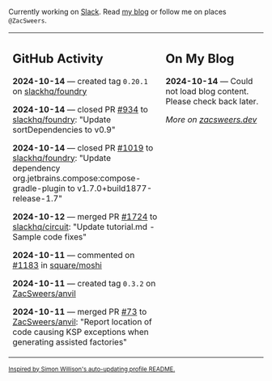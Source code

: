 Currently working on [Slack](https://slack.com/). Read [my blog](https://zacsweers.dev/) or follow me on places `@ZacSweers`.

<table><tr><td valign="top" width="60%">

## GitHub Activity
<!-- githubActivity starts -->
**2024-10-14** — created tag `0.20.1` on [slackhq/foundry](https://github.com/slackhq/foundry)

**2024-10-14** — closed PR [#934](https://github.com/slackhq/foundry/pull/934) to [slackhq/foundry](https://github.com/slackhq/foundry): "Update sortDependencies to v0.9"

**2024-10-14** — closed PR [#1019](https://github.com/slackhq/foundry/pull/1019) to [slackhq/foundry](https://github.com/slackhq/foundry): "Update dependency org.jetbrains.compose:compose-gradle-plugin to v1.7.0+build1877-release-1.7"

**2024-10-12** — merged PR [#1724](https://github.com/slackhq/circuit/pull/1724) to [slackhq/circuit](https://github.com/slackhq/circuit): "Update tutorial.md - Sample code fixes"

**2024-10-11** — commented on [#1183](https://github.com/square/moshi/pull/1183#issuecomment-2408051425) in [square/moshi](https://github.com/square/moshi)

**2024-10-11** — created tag `0.3.2` on [ZacSweers/anvil](https://github.com/ZacSweers/anvil)

**2024-10-11** — merged PR [#73](https://github.com/ZacSweers/anvil/pull/73) to [ZacSweers/anvil](https://github.com/ZacSweers/anvil): "Report location of code causing KSP exceptions when generating assisted factories"
<!-- githubActivity ends -->
</td><td valign="top" width="40%">

## On My Blog
<!-- blog starts -->
**2024-10-14** — Could not load blog content. Please check back later.
<!-- blog ends -->
_More on [zacsweers.dev](https://zacsweers.dev/)_
</td></tr></table>

<sub><a href="https://simonwillison.net/2020/Jul/10/self-updating-profile-readme/">Inspired by Simon Willison's auto-updating profile README.</a></sub>